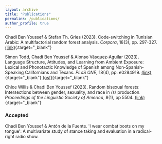 ```yaml
---
layout: archive
title: "Publications"
permalink: /publications/
author_profile: true
---
```


Chadi Ben Youssef &  Stefan Th. Gries (2023). Code-switching in Tunisian Arabic: A multifactorial random forest analysis. *Corpora*, 18(3), pp. 297-327.[(link)](https://www.euppublishing.com/doi/epdf/10.3366/cor.2023.0289){:target="_blank"}

Simon Todd, Chadi Ben Youssef & Alonso Vásquez-Aguilar (2023). Language Structure, Attitudes, and Learning from Ambient Exposure: Lexical and Phonotactic Knowledge of Spanish among Non-Spanish-Speaking Californians and Texans. *PLoS ONE*, 18(4), pp. e0284919. [(link)](https://journals.plos.org/plosone/article?id=10.1371/journal.pone.0284919){:target="_blank"} [(osf)](https://osf.io/au62c/){:target="_blank"}

Chloe Willis & Chadi Ben Youssef (2023). Random bisexual forests: Intersections between gender, sexuality, and race in /s/ production. *Proceedings of the Linguistic Society of America*, 8(1), pp 5504. [(link)](https://doi.org/10.3765/plsa.v8i1.5504){:target="_blank"}


### Accepted
Chadi Ben Youssef & Antón de la Fuente. 'I wear combat boots on my tongue': A multivariate study of stance taking and evaluation in a radical-right radio show.

